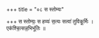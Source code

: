 +++
title = "०८ स स्तोम्यः"

+++
स स्तोम्यः॒ स हव्यः॑ स॒त्यः सत्वा॑ तुविकू॒र्मिः ।  
एक॑श्चि॒त्सन्न॒भिभू॑तिः ॥